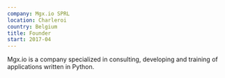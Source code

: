 ```yaml
---
company: Mgx.io SPRL
location: Charleroi
country: Belgium
title: Founder
start: 2017-04
---
```


Mgx.io is a company specialized in consulting, developing and training of
applications written in Python.
